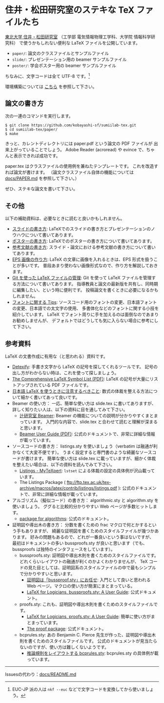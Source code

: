 # 住井・松田研究室のステキな TeX ファイルたち

[東北大学 住井・松田研究室](http://www.sf.ecei.tohoku.ac.jp/)
（工学部 電気情報物理工学科、大学院 情報科学研究科）
で使うかもしれない便利な LaTeX ファイルを公開しています。

- `paper/`: 論文のクラスファイルとサンプルファイル
- `slide/`: プレゼンテーション用の beamer サンプルファイル
- `poster/`: 学会ポスター用の beamer サンプルファイル

ちなみに、文字コードは全て UTF-8 です。[^1]
[^1]:EUC-JP 派の人は `nkf --euc` などで文字コードを変換してから使いましょう。

環境構築については [こちら](docs/INSTALL.md) を参照して下さい。

## 論文の書き方

次の一連のコマンドを実行します。

    $ git clone https://github.com/kobayashi-sf/sumiilab-tex.git
    $ cd sumiilab-tex/paper/
    $ make

きっと、カレントディレクトリには paper.pdf という論文の PDF ファイルが
出来上がっていることでしょう。
Adobe Reader (acroread) や evince で、ちゃんと表示できれば成功です。

paper.tex はクラスファイルの使用例を兼ねたテンプレートです。
これを改造すれば論文が書けます。
（論文クラスファイル自体の機能については [docs/PAPER.md](docs/PAPER.md) を参照して下さい。）

ぜひ、ステキな論文を書いて下さい。


## その他

以下の補助資料は、必要なときに読むと良いかもしれません。

- [スライドの書き方](docs/README.md):
  LaTeXでのスライドの書き方とプレゼンテーションのノウハウについて書いてあります。
- [ポスターの書き方](docs/README.md):
  LaTeXでのポスターの書き方について書いてあります。
- [参考文献の書き方](docs/CITATION.md):
 スライド・論文における参考文献の書き方について書いてあります。
- [EPS 画像の作り方](docs/EPSIMAGES.md):
  LaTeX の文章に画像を入れるときは、EPS 形式を扱うことが多いです。
  普段あまり使わない画像形式なので、作り方を解説しておきます。
- [Git を使った LaTeX ファイルの管理](docs/GIT.md):
  Git を使って LaTeX ファイルを管理する方法について書いてあります。
  指導教員と論文の最新版を共有し、同時期に編集したい、という時に便利です。
  投稿論文を書くときに必要になるかもしれません。
- [フォントに関する Tips](docs/FONTS.md):
  ソースコード用のフォントの変更、日本語フォントの変更、日本語での太文字の使用、
  多書体化などのフォントに関する小技を紹介しています。
  LaTeX でフォント周りに手を加えるのは面倒なのであまりお勧めしませんが、
  デフォルトではどうしても気に入らない場合に参考にして下さい。

## 参考資料

LaTeX の文書作成に有用な（と思われる）資料です。

- [Detexify](http://detexify.kirelabs.org/classify.html):
  手書き文字から LaTeX の記号を探してくれるツールです。
  記号の出し方がわからない時は、これを使って探しましょう。
- [The Comprehensive LaTeX Symbol List (PDF)](http://www.tex.ac.uk/tex-archive/info/symbols/comprehensive/symbols-a4.pdf):
  LaTeX の記号が大量にリストアップされている PDF ファイルです。
- [日本語 LaTeX を使うときに注意するべきこと](http://www.math.tohoku.ac.jp/~kuroki/LaTeX/howtolatex.html):
  数式の体裁を整える方法について細かく書いてあって良いです。
- Beamer の使い方：
  一応、簡単な使い方は slide.tex に書いてありますが、
  詳しく知りたい人は、以下の資料に目を通してみて下さい。
  - [辻研究室 Beamer](http://neurodynamics.jp/etc/beamer):
    Beamer の機能についての説明が分かりやすくまとまっています。
    入門的な内容で、slide.tex と合わせて読むと理解が深まると思います。
  - [Beamer User Guide (PDF)](http://texdoc.net/texmf-dist/doc/latex/beamer/doc/beameruserguide.pdf):
    公式のドキュメントで、非常に詳細な情報が載っています。
- ソースコードの書き方：
  listings.sty を使いましょう（verbatim は融通が利かなくて大変不便です）。
  うまく設定すると専門書のような綺麗なソースコードが書けます。
  簡単な使い方は slide.tex に載っていますが、細かく体裁を整えたい場合は、以下の資料を読んでみて下さい。
  - [Listings - MyTeXpert](http://mytexpert.sourceforge.jp/index.php?Listings):
    `lstset` による体裁の設定の具体例が沢山載っています。
  - The Listings Package ( ftp://ftp.tex.ac.uk/tex-archive/macros/latex/contrib/listings/listings.pdf ):
    公式のドキュメントで、非常に詳細な情報が載っています。
- アルゴリズム（擬似コード）の書き方：
  algorithmic.sty と algorithm.sty を使いましょう。
  ググると比較的分かりやすい Web ページが多数ヒットします。
  - [package for algorithms](http://www.cs.toronto.edu/~frank/Useful/algorithm2e.pdf):
    公式のドキュメント。
- 証明図や導出木の書き方：
  分数を書くための frac マクロで何とかするという手もありますが、
  綺麗な証明図を書くためのスタイルファイルが幾つかあります。
  好みの問題もあるので、どれが一番良いという事はないですが、
  最初はドキュメントの多い bussproofs.sty が良いと思います（でも、bussproofs は独特のインタフェースをしています）。
  - bussproofs.sty:
    証明図や導出木則を書くためのスタイルファイルです。
    どれくらいレイアウトの融通が利くのかよくわかりませんが、
    TeX コードの見た目としては、証明図系のスタイルファイルの中で最もシンプルで分かりやすいと思います。
    - [証明図は「bussproof.sty」にお任せ](http://kreisel.fam.cx/webmaster/clog/2011-05-05-1.html):
      入門として良いと思われる Web ページ。マクロの使い方が簡潔にまとまっている。
    - [LaTeX for Logicians, bussproofs.sty: A User Guide](http://get-software.net/macros/latex/contrib/bussproofs/BussGuide2.pdf):
      公式ドキュメント。
  - proofs.sty:
    これも、証明図や導出木則を書くためのスタイルファイルです。
    - [LaTeX for Logicians, proofs.sty: A User Guide](http://www.logicmatters.net/resources/ndexamples/proofsty.html):
      簡単に使い方がまとまっています。
    - [The proof package](http://ctan.mackichan.com/macros/latex/contrib/lkproof/lkproof-doc.pdf):
      公式ドキュメント。
  - bcprules.sty:
    あの Benjamin C. Pierce 先生が作った、証明図や導出木則を書くためのスタイルファイルです。
    公式のドキュメントが見当たらないのですが、使い方は難しくないようです。
    - [推論規則をレイアウトする bcprules.sty](http://d.hatena.ne.jp/eagletmt/20120111/1326251578):
      bcprules.sty の具体例が載っています。

---
Issuesの代わり：[docs/README.md](docs/README.md)
